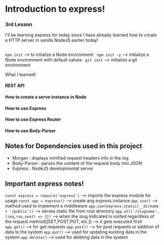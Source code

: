 #                                    Introduction to express! 
###                                          3rd Lesson

I'll be learning express for today since I have already learned how to create a HTTP server in vanilla NodeJS earlier today!

## 
` npm init ` --> to intialize a Node environment
` npm init -y` --> initialize a Node environment with default values
` git init` --> initialize a git environment


What I learned! 
#### REST API
#### How to create a serve instance in Node
#### How to use Express
#### How to use Express Router 
#### How to use Body-Parser


## Notes for Dependencies used in this project
- Morgan
  : displays minified request headers info in the log
- Body-Parser
  : parses the content of the request body into JSON
- Express 
  : NodeJS developmental server 
  


## Important express notes! 
`const express = require('express')` --> imports the express module for usage
`const app = express()` --> create ang express instance
`app.use()` --> method used to implement a middleware
`app.use(express.static(__dirname + '/public'))` --> serves static file from root directory
`app.all('/slugname', (req,res,next) => {})` --> when the slug indicated is visited regardless of the request method([GET,POST,PUT, etc.])
                                             --> it gets executed first!
`app.get()` --> for get requests
`app.post()` --> for post requests or addition of data to the system
`app.put()` --> used for updating existing data in the system
`app.delete()` --> used for deleting data in the system